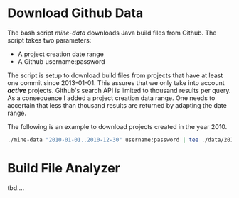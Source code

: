 Download Github Data
====================

The bash script *mine-data* downloads Java build files from Github. The script takes two parameters:

* A project creation date range
* A Github username:password
    
The script is setup to download build files from projects that have at least one commit since 2013-01-01. This assures that we only take into account ***active*** projects.
Github's search API is limited to thousand results per query. As a consequence I added a project creation data range. One needs to accertain that less than thousand results are returned by adapting the date range.

The following is an example to download projects created in the year 2010.
```bash
./mine-data "2010-01-01..2010-12-30" username:password | tee ./data/2010.log
```

Build File Analyzer
===================

tbd....
